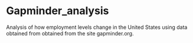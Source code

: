 # Gapminder_analysis
Analysis of how employment levels change in the United States using data obtained from obtained from the site gapminder.org.
